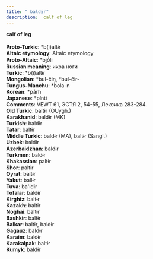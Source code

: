 ```yaml
---
title: " baldɨr"
description:  calf of leg
---
```

<p data-pagefind-weight="0.5">
<strong> calf of leg</strong><br><br>
<strong>Proto-Turkic</strong>:  *b(i)altɨr<br>
<strong>Altaic etymology</strong>:  Altaic etymology<br>
<strong> Proto-Altaic</strong>:  *bi̯ŏ́li<br>
<strong>Russian meaning</strong>:  икра ноги<br>
<strong>Turkic</strong>:  *b(i)altɨr<br>
<strong>Mongolian</strong>:  *bul-čiŋ, *bul-čir-<br>
<strong>Tungus-Manchu</strong>:  *bola-n<br>
<strong>Korean</strong>:  *pằrh<br>
<strong>Japanese</strong>:  *píntì<br>
<strong>Comments</strong>:  VEWT 61, ЭСТЯ 2, 54-55, Лексика 283-284.<br>
<strong>Old Turkic</strong>:  baltɨr (OUygh.)<br>
<strong>Karakhanid</strong>:  baldɨr (MK)<br>
<strong>Turkish</strong>:  baldɨr<br>
<strong>Tatar</strong>:  baltɨr<br>
<strong>Middle Turkic</strong>:  baldɨr (MA), baltɨr (Sangl.)<br>
<strong>Uzbek</strong>:  bɔldir<br>
<strong>Azerbaidzhan</strong>:  baldɨr<br>
<strong>Turkmen</strong>:  baldɨr<br>
<strong>Khakassian</strong>:  paltɨr<br>
<strong>Shor</strong>:  paltɨr<br>
<strong>Oyrat</strong>:  baltɨr<br>
<strong>Yakut</strong>:  ballɨr<br>
<strong>Tuva</strong>:  ba'ldɨr<br>
<strong>Tofalar</strong>:  baldɨr<br>
<strong>Kirghiz</strong>:  baltɨr<br>
<strong>Kazakh</strong>:  baltɨr<br>
<strong>Noghai</strong>:  baltɨr<br>
<strong>Bashkir</strong>:  baltɨr<br>
<strong>Balkar</strong>:  baltɨr, baldɨr<br>
<strong>Gagauz</strong>:  baldɨr<br>
<strong>Karaim</strong>:  baldɨr<br>
<strong>Karakalpak</strong>:  baltɨr<br>
<strong>Kumyk</strong>:  baldɨr<br>

</p>
